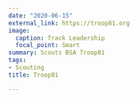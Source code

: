 ```yaml
---
date: "2020-06-15"
external_link: https://troop81.org
image:
  caption: Track Leadership
  focal_point: Smart
summary: Scouts BSA Troop81
tags:
- Scouting
title: Troop81

---
```


